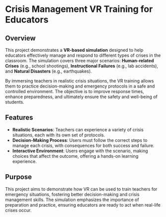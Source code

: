 # Crisis Management VR Training for Educators

## **Overview**

This project demonstrates a **VR-based simulation** designed to help educators effectively manage and respond to different types of crises in the classroom. The simulation covers three major scenarios: **Human-related Crises** (e.g., school shootings), **Instructional Failures** (e.g., lab accidents), and **Natural Disasters** (e.g., earthquakes). 

By immersing teachers in realistic crisis situations, the VR training allows them to practice decision-making and emergency protocols in a safe and controlled environment. The objective is to improve response times, enhance preparedness, and ultimately ensure the safety and well-being of students.

## **Features**

- **Realistic Scenarios**: Teachers can experience a variety of crisis situations, each with its own set of protocols.
- **Decision-Making Process**: Users must follow the correct steps to manage each crisis, with consequences for both success and failure.
- **Interactive Environment**: Users engage with the scenario, making choices that affect the outcome, offering a hands-on learning experience.

## **Purpose**

This project aims to demonstrate how VR can be used to train teachers for emergency situations, fostering better decision-making and crisis management skills. The simulation emphasizes the importance of preparation and practice, ensuring educators are ready to act when real-life crises occur.
